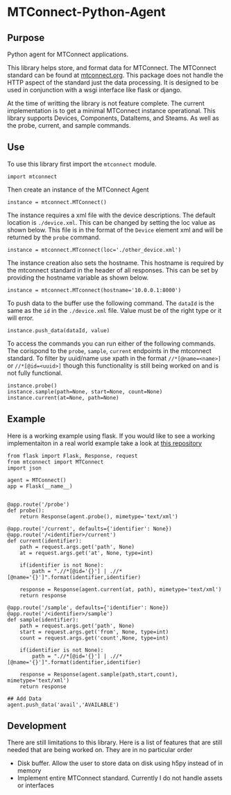 # MTConnect-Python-Agent
## Purpose
Python agent for MTConnect applications.

This library helps store, and format data for MTConnect. The MTConnect standard can be found at [mtconnect.org](https://www.mtconnect.org). This package does not handle the HTTP aspect of the standard just the data processing. It is designed to be used in conjunction with a wsgi interface like flask or django.

At the time of writting the library is not feature complete. The current implementation is to get a minimal MTConnect instance operational. This library supports Devices, Components, DataItems, and Steams. As well as the probe, current, and sample commands.

## Use
To use this library first import the `mtconnect` module.

```
import mtconnect
```

Then create an instance of the MTConnect Agent

```
instance = mtconnect.MTConnect()
```


The instance requires a xml file with the device descriptions. The default location is `./device.xml`. This can be changed by setting the loc value as shown below. This file is in the format of the `Device` element xml and will be returned by the `probe` command.

```
instance = mtconnect.MTconnect(loc='./other_device.xml')
```


The instance creation also sets the hostname. This hostname is required by the mtconnect standard in the header of all responses. This can be set by providing the hostname variable as shown below.

```
instance = mtconnect.MTconnect(hostname='10.0.0.1:8000')
```


To push data to the buffer use the following command. The `dataId` is the same as the `id` in the `./device.xml` file. Value must be of the right type or it will error.
```
instance.push_data(dataId, value)
```

To access the commands you can run either of the following commands. The corispond to the `probe`, `sample`, `current` endpoints in the mtconnect standard. To filter by uuid/name use xpath in the format `//*[@name=<name>]` or `//*[@id=<uuid>]` though this functionality is still being worked on and is not fully functional.

```
instance.probe()
instance.sample(path=None, start=None, count=None)
instance.current(at=None, path=None)
```
## Example
Here is a working example using flask. If you would like to see a working implementaiton in a real world example take a look at [this repository](https://github.com/RPIForge/octoprint-companion)

```
from flask import Flask, Response, request
from mtconnect import MTConnect
import json

agent = MTConnect()
app = Flask(__name__)


@app.route('/probe')
def probe():
    return Response(agent.probe(), mimetype='text/xml')

@app.route('/current', defaults={'identifier': None})
@app.route('/<identifier>/current')
def current(identifier):
    path = request.args.get('path', None)
    at = request.args.get('at', None, type=int)

    if(identifier is not None):
        path = ".//*[@id='{}'] | .//*[@name='{}']".format(identifier,identifier)

    response = Response(agent.current(at, path), mimetype='text/xml')
    return response

@app.route('/sample', defaults={'identifier': None})
@app.route('/<identifier>/sample')
def sample(identifier):
    path = request.args.get('path', None)
    start = request.args.get('from', None, type=int)
    count = request.args.get('count',None, type=int)

    if(identifier is not None):
        path = ".//*[@id='{}'] | .//*[@name='{}']".format(identifier,identifier)

    response = Response(agent.sample(path,start,count), mimetype='text/xml')
    return response
    
## Add Data
agent.push_data('avail','AVAILABLE')
```

## Development

There are still limitations to this library. Here is a list of features that are still needed that are being worked on. They are in no particular order

* Disk buffer. Allow the user to store data on disk using h5py instead of in memory
* Implement entire MTConnect standard. Currently I do not handle assets or interfaces
